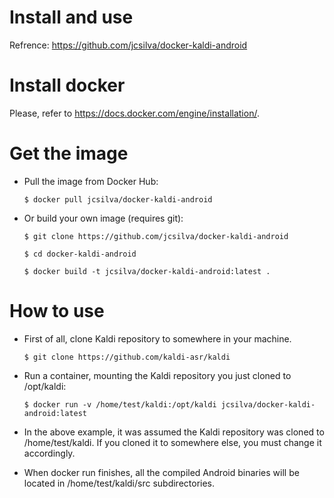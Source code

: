 # Install and use 

Refrence: https://github.com/jcsilva/docker-kaldi-android

# Install docker

Please, refer to https://docs.docker.com/engine/installation/.

# Get the image

- Pull the image from Docker Hub:

  `$ docker pull jcsilva/docker-kaldi-android`

- Or build your own image (requires git):

  `$ git clone https://github.com/jcsilva/docker-kaldi-android`

  `$ cd docker-kaldi-android`

  `$ docker build -t jcsilva/docker-kaldi-android:latest .`

# How to use

- First of all, clone Kaldi repository to somewhere in your machine.

  `$ git clone https://github.com/kaldi-asr/kaldi`
- Run a container, mounting the Kaldi repository you just cloned to /opt/kaldi:

  `$ docker run -v /home/test/kaldi:/opt/kaldi jcsilva/docker-kaldi-android:latest`
- In the above example, it was assumed the Kaldi repository was cloned to /home/test/kaldi. 
  If you cloned it to somewhere else, you must change it accordingly.

- When docker run finishes, all the compiled Android binaries will be located in /home/test/kaldi/src subdirectories.
